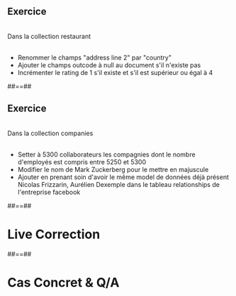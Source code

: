 <!-- .slide: class="sfeir-bg-pink exercice"-->
## Exercice
<br>
Dans la collection restaurant
<br><br>
<ul>
  <li>Renommer le champs "address line 2" par "country"</li>
  <li>Ajouter le champs outcode à null au document s'il n'existe pas</li>
  <li>Incrémenter le rating de 1 s'il existe et s'il est supérieur ou égal à 4</li>
</ul>

##==##

<!-- .slide: class="sfeir-bg-pink exercice" --> 
## Exercice
<br>
Dans la collection companies
<br><br>
<ul>
  <li>Setter à 5300 collaborateurs les compagnies dont le nombre d'employés est compris entre 5250 et 5300</li>
  <li>Modifier le nom de Mark Zuckerberg pour le mettre en majuscule</li>
  <li>Ajouter en prenant soin d'avoir le même model de données déjà présent Nicolas Frizzarin, Aurélien Dexemple dans le tableau relationships de l'entreprise facebook</li>
</ul>

##==##

<!-- .slide: class="transition-white sfeir-bg-blue"-->
# Live Correction

##==##

<!-- .slide: class="transition-white sfeir-bg-blue"-->
# Cas Concret & Q/A
